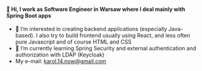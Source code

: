 #### 👋 Hi, I work as Software Engineer in Warsaw where I deal mainly with Spring Boot apps

- 👀 I’m interested in creating backend applications (especially Java-based). I also try to build frontend usually using React, and less often pure Javascript and of course HTML and CSS
- 🌱 I’m currently learning Spring Security and external authentication and authorization with LDAP (Keycloak)
- My e-mail: karol.14.now@gmail.com


